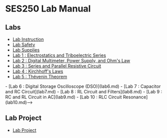 # SES250 Lab Manual

## Labs

- [Lab Instruction](instruction.md)
- [Lab Safety](safety.md)
- [Lab Supplies](supplies.md)
- [Lab 1 : Electrostatics and Triboelectric Series](lab1.md)
- [Lab 2 : Digital Multimeter, Power Supply, and Ohm's Law](lab2.md)
- [Lab 3 : Series and Parallel Resistive Circuit](lab3.md)
- [Lab 4 : Kirchhoff's Laws](lab4.md)
- [Lab 5 : Thévenin Theorem](lab5.md)
<!-->
- [Lab 6 : Digital Storage Oscilloscope (DSO)](lab6.md)
- [Lab 7 : Capacitor and RC Circuit](lab7.md)
- [Lab 8 : RL Circuit and Filters](lab8.md)
- [Lab 9 : RC and RL Circuit in AC](lab9.md)
- [Lab 10 : RLC Circuit Resonance](lab10.md)-->

## Lab Project

- [Lab Project](lab-project.md)